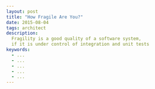 ```yaml
---
layout: post
title: "How Fragile Are You?"
date: 2015-08-04
tags: architect
description:
  Fragility is a good quality of a software system,
  if it is under control of integration and unit tests
keywords:
  - ...
  - ...
  - ...
  - ...
  - ...
---
```




<!--more-->
